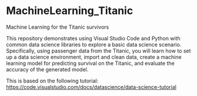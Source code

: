 # MachineLearning_Titanic
Machine Learning for the Titanic survivors


This repository demonstrates using Visual Studio Code and Python with common data science libraries to explore a basic data science scenario. Specifically, using passenger data from the Titanic, you will learn how to set up a data science environment, import and clean data, create a machine learning model for predicting survival on the Titanic, and evaluate the accuracy of the generated model.

This is based on the following tutorial:
https://code.visualstudio.com/docs/datascience/data-science-tutorial
